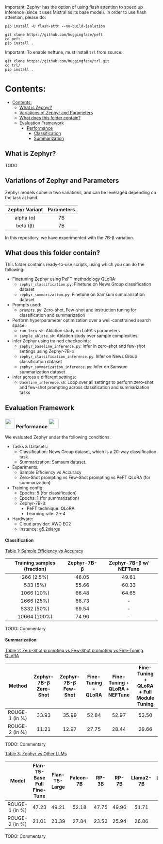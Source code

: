 Important: Zephyr has the option of using flash attention to speed up inference (since it uses Mistral as its base model). In order to use flash attention, please do:

```shell
pip install -U flash-attn --no-build-isolation
```

```shell
git clone https://github.com/huggingface/peft
cd peft
pip install .
```

Important: To enable neftune, must install `trl` from source:
```shell
git clone https://github.com/huggingface/trl.git
cd trl/
pip install .
```

# Contents:

- [Contents:](#contents)
	- [What is Zephyr?](#what-is-zephyr)
	- [Variations of Zephyr and Parameters](#variations-of-zephyr-and-parameters)
	- [What does this folder contain?](#what-does-this-folder-contain)
	- [Evaluation Framework](#evaluation-framework)
		- [ Performance ](#-performance-)
			- [Classification](#classification)
			- [Summarization](#summarization)
	

## What is Zephyr? 

TODO

## Variations of Zephyr and Parameters

Zephyr models come in two variations, and can be leveraged depending on the task at hand.

| Zephyr Variant   | Parameters  |
|:----------------:|:-----------:|
|alpha (α)         |7B           |
|beta (β)          |7B           |           
In this repository, we have experimented with the 7B-β variation. 

## What does this folder contain? 

This folder contains ready-to-use scripts, using which you can do the following:
	

* Finetuning Zephyr using PeFT methodology QLoRA:
	* ```zephyr_classification.py```: Finetune on News Group classification dataset
	* ```zephyr_summarization.py```: Finetune on Samsum summarization dataset
* Prompts used:
	* ```prompts.py```: Zero-shot, Few-shot and instruction tuning for classification and summarization
* Perform hyperparameter optimization over a well-constrained search space:
	* ```run_lora.sh```: Ablation study on LoRA's parameters 
	* ```sample_ablate.sh```: Ablation study over sample complexities
* Infer Zephyr using trained checkpoints:
	* ```zephyr_baseline_inference.py```: Infer in zero-shot and few-shot settings using Zephyr-7B-α
	* ```zephyr_classification_inference.py```: Infer on News Group classification dataset
	* ```zephyr_summarization_inference.py```: Infer on Samsum summarization dataset
* Infer across a different settings:
	* ```baseline_inference.sh```: Loop over all settings to perform zero-shot and few-shot prompting across classification and summarization tasks

## Evaluation Framework


### <img src="../assets/rocket.gif" width="32" height="32"/> Performance <img src="../assets/rocket.gif" width="32" height="32"/>

We evaluated Zephyr under the following conditions:

* Tasks & Datasets:
	* Classification: News Group dataset, which is a 20-way classification task.
	* Summarization: Samsum dataset. 
* Experiments:
	* Sample Efficiency vs Accuracy
	* Zero-Shot prompting vs Few-Shot prompting vs PeFT QLoRA (for summarization)
* Training config:
	* Epochs: 5 (for classification)
	* Epochs: 1 (for summarization)
	* Zephyr-7B-β:
		* PeFT technique: QLoRA
		* Learning rate: 2e-4
* Hardware:
	* Cloud provider: AWC EC2
	* Instance: g5.2xlarge
	
#### Classification ####

<u> Table 1: Sample Efficiency vs Accuracy </u>

|Training samples (fraction) | Zephyr-7B-β     | Zephyr-7B-β w/ NEFTune  |
|:--------------------------:|:---------------:|:-----------------------:|
|266   (2.5%)                |46.05            | 49.61                   |
|533   (5%)                  |55.66            | 60.33                   |
|1066  (10%)                 |66.48            | 64.65                    |
|2666  (25%)                 |66.73            | -                       |
|5332  (50%)                 |69.54            | -                       |
|10664 (100%)                |74.90            | -                       |

TODO: Commentary


#### Summarization ####

<u> Table 2: Zero-Shot prompting vs Few-Shot prompting vs Fine-Tuning QLoRA </u>

|Method         | Zephyr-7B-β Zero-Shot | Zephyr-7B-β Few-Shot | Fine-Tuning + QLoRA | Fine-Tuning + QLoRA + NEFTune  | Fine-Tuning + QLoRA + Full Module Tuning |
|:-------------:|:---------------------:|:--------------------:|:-------------------:|:------------------------------:|:----------------------------------------:|
|ROUGE-1 (in %) |33.93                  |35.99                 |52.84                |52.97                           | 53.50                                    |
|ROUGE-2 (in %) |11.21                  |12.97                 |27.75                |28.44                           | 29.66                                    |

TODO: Commentary


<u> Table 3: Zephyr vs Other LLMs </u>

|Model          | Flan-T5-Base Full Fine-Tune | Flan-T5-Large | Falcon-7B | RP-3B | RP-7B | Llama2-7B | Llama2-13B | Mistral-7B | Zephyr-7B-β  |
|:-------------:|:---------------------------:|:-------------:|:---------:|:-----:|:-----:|:---------:|:----------:|:----------:|:------------:|
|ROUGE-1 (in %) |47.23                        |49.21          |52.18      |47.75  |49.96  |51.71      |52.97       |53.61       |52.84         |
|ROUGE-2 (in %) |21.01                        |23.39          |27.84      |23.53  |25.94  |26.86      |28.32       |29.28       |28.44	       |	

TODO: Commentary

